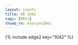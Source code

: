 ```yaml
--- 
layout: sieutv
title: KR 1042
tags: [KRtv]
thumb_re: everyon1042
---
```

{% include edge2 key="1042" %} 
